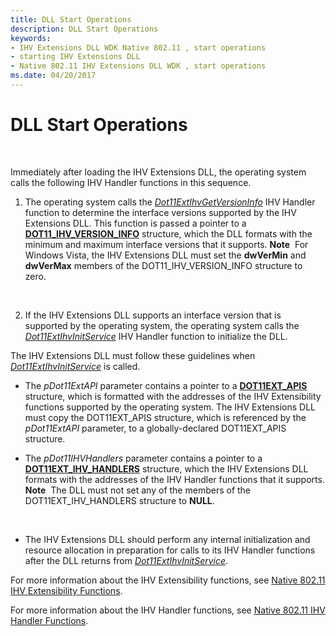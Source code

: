 ```yaml
---
title: DLL Start Operations
description: DLL Start Operations
keywords:
- IHV Extensions DLL WDK Native 802.11 , start operations
- starting IHV Extensions DLL
- Native 802.11 IHV Extensions DLL WDK , start operations
ms.date: 04/20/2017
---
```


# DLL Start Operations




 

Immediately after loading the IHV Extensions DLL, the operating system calls the following IHV Handler functions in this sequence.

1.  The operating system calls the [*Dot11ExtIhvGetVersionInfo*](/windows-hardware/drivers/ddi/wlanihv/nc-wlanihv-dot11extihv_get_version_info) IHV Handler function to determine the interface versions supported by the IHV Extensions DLL. This function is passed a pointer to a [**DOT11\_IHV\_VERSION\_INFO**](/windows-hardware/drivers/ddi/wlanihv/ns-wlanihv-_dot11_ihv_version_info) structure, which the DLL formats with the minimum and maximum interface versions that it supports.
    **Note**  For Windows Vista, the IHV Extensions DLL must set the **dwVerMin** and **dwVerMax** members of the DOT11\_IHV\_VERSION\_INFO structure to zero.

     

2.  If the IHV Extensions DLL supports an interface version that is supported by the operating system, the operating system calls the [*Dot11ExtIhvInitService*](/windows-hardware/drivers/ddi/wlanihv/nc-wlanihv-dot11extihv_init_service) IHV Handler function to initialize the DLL.

The IHV Extensions DLL must follow these guidelines when [*Dot11ExtIhvInitService*](/windows-hardware/drivers/ddi/wlanihv/nc-wlanihv-dot11extihv_init_service) is called.

-   The *pDot11ExtAPI* parameter contains a pointer to a [**DOT11EXT\_APIS**](/windows-hardware/drivers/ddi/wlanihv/ns-wlanihv-_dot11ext_apis) structure, which is formatted with the addresses of the IHV Extensibility functions supported by the operating system. The IHV Extensions DLL must copy the DOT11EXT\_APIS structure, which is referenced by the *pDot11ExtAPI* parameter, to a globally-declared DOT11EXT\_APIS structure.

-   The *pDot11IHVHandlers* parameter contains a pointer to a [**DOT11EXT\_IHV\_HANDLERS**](/windows-hardware/drivers/ddi/wlanihv/ns-wlanihv-_dot11ext_ihv_handlers) structure, which the IHV Extensions DLL formats with the addresses of the IHV Handler functions that it supports.
    **Note**  The DLL must not set any of the members of the DOT11EXT\_IHV\_HANDLERS structure to **NULL**.

     

-   The IHV Extensions DLL should perform any internal initialization and resource allocation in preparation for calls to its IHV Handler functions after the DLL returns from [*Dot11ExtIhvInitService*](/windows-hardware/drivers/ddi/wlanihv/nc-wlanihv-dot11extihv_init_service).

For more information about the IHV Extensibility functions, see [Native 802.11 IHV Extensibility Functions](./native-802-11-ihv-extensibility-functions.md).

For more information about the IHV Handler functions, see [Native 802.11 IHV Handler Functions](./native-802-11-ihv-handler-functions.md).

 

 
